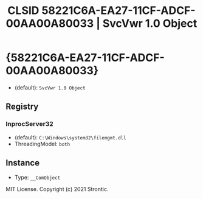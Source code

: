 ﻿---
title: "CLSID 58221C6A-EA27-11CF-ADCF-00AA00A80033 | SvcVwr 1.0 Object"
excerpt: What is COM-Object CLSID 58221C6A-EA27-11CF-ADCF-00AA00A80033?
---

# {58221C6A-EA27-11CF-ADCF-00AA00A80033}

* (default): `SvcVwr 1.0 Object`

## Registry


### InprocServer32

* (default): `C:\Windows\system32\filemgmt.dll`
* ThreadingModel: `both`

## Instance

* Type: `__ComObject`

MIT License. Copyright (c) 2021 Strontic.



